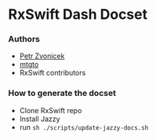 RxSwift Dash Docset
=======================


### Authors
- [Petr Zvonicek](https://twitter.com/zvonicek)
- [mtgto](https://github.com/mtgto)
- RxSwift contributors


### How to generate the docset
- Clone RxSwift repo
- Install Jazzy
- run `sh ./scripts/update-jazzy-docs.sh`
